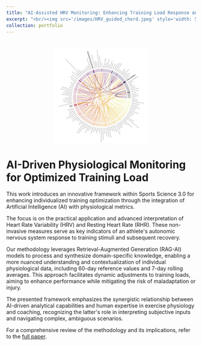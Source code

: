 ```yaml
---
title: "AI-Assisted HRV Monitoring: Enhancing Training Load Response and Decision-Making"
excerpt: "<br/><img src='/images/HRV_guided_chord.jpeg' style='width: 50%;'>"
collection: portfolio
---
```


<div style="margin-top: 20px;"></div>

<br/><img src='/images/HRV_guided_chord.jpeg' style='display: block; margin-left: auto; margin-right: auto; width: 50%;'>

# AI-Driven Physiological Monitoring for Optimized Training Load

This work introduces an innovative framework within Sports Science 3.0 for enhancing individualized training optimization through the integration of Artificial Intelligence (AI) with physiological metrics.

The focus is on the practical application and advanced interpretation of Heart Rate Variability (HRV) and Resting Heart Rate (RHR). These non-invasive measures serve as key indicators of an athlete's autonomic nervous system response to training stimuli and subsequent recovery.

Our methodology leverages Retrieval-Augmented Generation (RAG-AI) models to process and synthesize domain-specific knowledge, enabling a more nuanced understanding and contextualization of individual physiological data, including 60-day reference values and 7-day rolling averages. This approach facilitates dynamic adjustments to training loads, aiming to enhance performance while mitigating the risk of maladaptation or injury.

The presented framework emphasizes the synergistic relationship between AI-driven analytical capabilities and human expertise in exercise physiology and coaching, recognizing the latter's role in interpreting subjective inputs and navigating complex, ambiguous scenarios.

For a comprehensive review of the methodology and its implications, refer to the [full paper](https://martin-buchheit.net/wp-content/uploads/2024/11/SPSR241_Zignoli.pdf).
